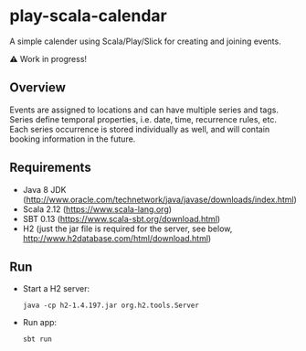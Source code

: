 play-scala-calendar
===================

A simple calender using Scala/Play/Slick for creating and joining events.

:warning: Work in progress!

Overview
--------

Events are assigned to locations and can have multiple series and tags. Series define temporal properties, i.e. date, time, recurrence rules, etc. Each series occurrence is stored individually as well, and will contain booking information in the future.

Requirements
------------

* Java 8 JDK (http://www.oracle.com/technetwork/java/javase/downloads/index.html)
* Scala 2.12 (https://www.scala-lang.org)
* SBT 0.13 (https://www.scala-sbt.org/download.html)
* H2 (just the jar file is required for the server, see below, http://www.h2database.com/html/download.html)

Run
---

* Start a H2 server:

      java -cp h2-1.4.197.jar org.h2.tools.Server

* Run app:

      sbt run
 